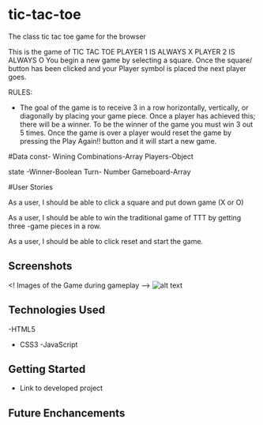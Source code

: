 # tic-tac-toe
The class tic tac toe game for the browser

This is the game of TIC TAC TOE
PLAYER 1 IS ALWAYS X PLAYER 2 IS ALWAYS O
You begin a new game by selecting a square. Once the square/ button has been clicked and your Player symbol is placed the next  player goes.


RULES:
* The goal of the game is to receive 3 in a row horizontally, vertically, or diagonally by placing your game piece.
Once a player has achieved this; there will be a winner. To be the winner of the game you must win 3 out 5 times. Once the game is over a player would reset the game by pressing the Play Again!! button and it will start a new game.

#Data 
const- Wining Combinations-Array
Players-Object

state -Winner-Boolean
       Turn- Number
       Gameboard-Array
       
#User Stories 

As a user, I should be able to click a square and put down game (X or O)

As a user, I should be able to win the traditional game of TTT by getting three -game pieces in a row.

As a user, I should be able to click reset and start the game.

## Screenshots

<! Images of the Game during gameplay -->
![alt text](https://github.com/YamiNar20/tic-tac-toe/assets/128421560/5cf17fe3-534f-4e9d-88fb-994ab6defd27)


## Technologies Used
-HTML5
- CSS3
-JavaScript

## Getting Started
- Link to developed project

## Future Enchancements
